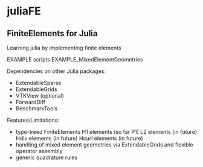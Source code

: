 # juliaFE
FiniteElements for Julia
-------------------------

Learning julia by implementing finite elements

EXAMPLE scripts
EXAMPLE_MixedElementGeometries

Dependencies on other Julia packages:
- ExtendableSparse
- ExtendableGrids
- VTKView (optional)
- ForwardDiff
- BenchmarkTools

Features/Limitations:
- type-treed FiniteElements
    H1 elements (so far P1)
    L2 elements (in future)
    Hdiv elements (in future)
    Hcurl elements (in future)
- handling of mixed element geometries via ExtendableGrids and flexible operator assembly
- generic quadrature rules
